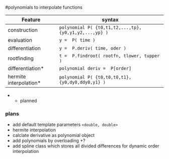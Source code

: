 #polynomials to interpolate functions

| Feature               | syntax                                                |
|-----------------------|-------------------------------------------------------| 
| construction          | `polynomial P( {t0,t1,t2,...,tp}, {y0,y1,y2,...,yp} )`|
| evaluation            | `y =  P( time )`                                      |
| differentiation       | `y =  P.deriv( time, oder )`                          |
| rootfinding           | `t =  P.findroot( rootfn, tlower, tupper )`           |
| differentiation*      | `polynomial deriv =  P[order]`                        |
| hermite interpolation*| `polynomial P( {t0,t0,t0,t1}, {y0,dy0,ddy0,y1} )`     |

* * planned

### plans
* add default template parameters `<double, double>`
* hermite interpolation
* calclate derivative as polynomial object
* add polynomials by overloading +?
* add spline class which stores all divided differences for dynamic order interpolation
 
